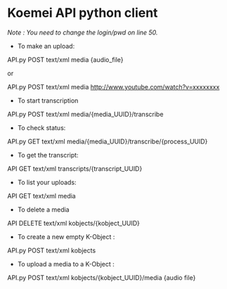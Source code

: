 Koemei API python client
=========================

*Note : You need to change the login/pwd on line 50.*

*   To make an upload:

API.py POST text/xml  media {audio_file}

or

API.py POST text/xml media http://www.youtube.com/watch?v=xxxxxxxx

*   To start transcription

API.py  POST text/xml  media/{media_UUID}/transcribe

*   To check status:

API.py GET text/xml media/{media_UUID}/transcribe/{process_UUID}

*   To get the transcript:

API GET text/xml transcripts/{transcript_UUID}

*   To list your uploads:

API GET text/xml media

*   To delete a media

API DELETE text/xml kobjects/{kobject_UUID}

*   To create a new empty K-Object :

API.py POST text/xml kobjects

*   To upload a media to a K-Object :

API.py  POST text/xml  kobjects/{kobject_UUID}/media {audio file}
